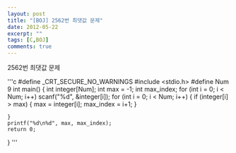 ```yaml
---
layout: post
title: "[BOJ] 2562번 최댓값 문제"
date: 2012-05-22
excerpt: ""
tags: [C,BOJ]
comments: true
---
```

2562번 최댓값 문제

'''c
#define _CRT_SECURE_NO_WARNINGS
#include <stdio.h>
#define Num 9
int main()
{
	int integer[Num];
	int max = -1;
	int max_index;
	for (int i = 0; i < Num; i++)
		scanf("%d", &integer[i]);
	for (int i = 0; i < Num; i++)
	{
		if (integer[i] > max)
		{
			max = integer[i];
			max_index = i+1;
		}

	}
	printf("%d\n%d", max, max_index);
	return 0;
}
'''
